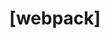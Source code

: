 ---
name: webpack issue
about: 这是提交webpack面试题的模板
title: "[webpack]"
labels: webpack
assignees: ''
---
